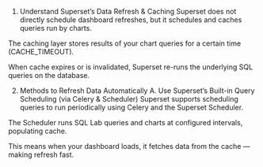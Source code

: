1. Understand Superset’s Data Refresh & Caching
Superset does not directly schedule dashboard refreshes, but it schedules and caches queries run by charts.

The caching layer stores results of your chart queries for a certain time (CACHE_TIMEOUT).

When cache expires or is invalidated, Superset re-runs the underlying SQL queries on the database.

2. Methods to Refresh Data Automatically
A. Use Superset’s Built-in Query Scheduling (via Celery & Scheduler)
Superset supports scheduling queries to run periodically using Celery and the Superset Scheduler.

The Scheduler runs SQL Lab queries and charts at configured intervals, populating cache.

This means when your dashboard loads, it fetches data from the cache — making refresh fast.
